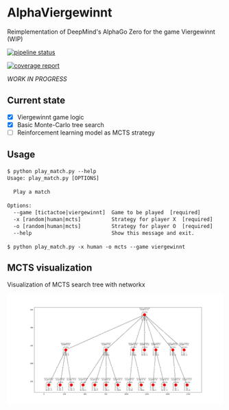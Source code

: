 # AlphaViergewinnt
Reimplementation of DeepMind's AlphaGo Zero for the game Viergewinnt (WIP)

[![pipeline status](https://gitlab.com/alexander.metz/alpha-viergewinnt/badges/master/pipeline.svg)](https://gitlab.com/alexander.metz/alpha-viergewinnt/commits/master)

[![coverage report](https://gitlab.com/alexander.metz/alpha-viergewinnt/badges/master/coverage.svg)](https://gitlab.com/alexander.metz/alpha-viergewinnt/commits/master)

_WORK IN PROGRESS_

## Current state
  - [x] Viergewinnt game logic
  - [x] Basic Monte-Carlo tree search
  - [ ] Reinforcement learning model as MCTS strategy

## Usage
    $ python play_match.py --help
    Usage: play_match.py [OPTIONS]

      Play a match

    Options:
      --game [tictactoe|viergewinnt]  Game to be played  [required]
      -x [random|human|mcts]          Strategy for player X  [required]
      -o [random|human|mcts]          Strategy for player O  [required]
      --help                          Show this message and exit.

    $ python play_match.py -x human -o mcts --game viergewinnt

## MCTS visualization
Visualization of MCTS search tree with networkx

![mcts](/docs/tree_search.png?raw=true)
